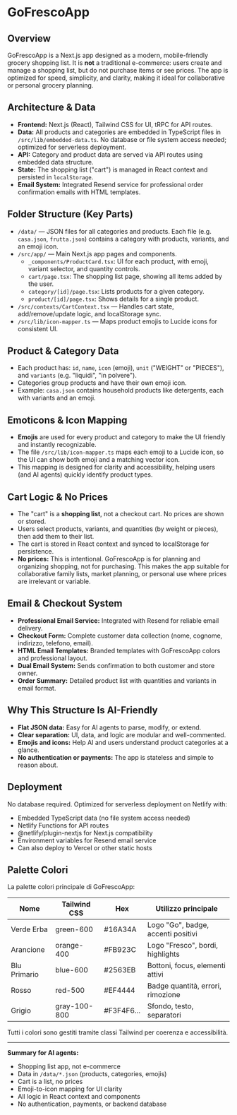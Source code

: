 # GoFrescoApp

## Overview

GoFrescoApp is a Next.js app designed as a modern, mobile-friendly grocery shopping list. It is **not** a traditional e-commerce: users create and manage a shopping list, but do not purchase items or see prices. The app is optimized for speed, simplicity, and clarity, making it ideal for collaborative or personal grocery planning.

## Architecture & Data

- **Frontend:** Next.js (React), Tailwind CSS for UI, tRPC for API routes.
- **Data:** All products and categories are embedded in TypeScript files in `/src/lib/embedded-data.ts`. No database or file system access needed; optimized for serverless deployment.
- **API:** Category and product data are served via API routes using embedded data structure.
- **State:** The shopping list ("cart") is managed in React context and persisted in `localStorage`.
- **Email System:** Integrated Resend service for professional order confirmation emails with HTML templates.

## Folder Structure (Key Parts)

- `/data/` — JSON files for all categories and products. Each file (e.g. `casa.json`, `frutta.json`) contains a category with products, variants, and an emoji icon.
- `/src/app/` — Main Next.js app pages and components.
	- `_components/ProductCard.tsx`: UI for each product, with emoji, variant selector, and quantity controls.
	- `cart/page.tsx`: The shopping list page, showing all items added by the user.
	- `category/[id]/page.tsx`: Lists products for a given category.
	- `product/[id]/page.tsx`: Shows details for a single product.
- `/src/contexts/CartContext.tsx` — Handles cart state, add/remove/update logic, and localStorage sync.
- `/src/lib/icon-mapper.ts` — Maps product emojis to Lucide icons for consistent UI.

## Product & Category Data

- Each product has: `id`, `name`, `icon` (emoji), `unit` ("WEIGHT" or "PIECES"), and `variants` (e.g. "liquidi", "in polvere").
- Categories group products and have their own emoji icon.
- Example: `casa.json` contains household products like detergents, each with variants and an emoji.

## Emoticons & Icon Mapping

- **Emojis** are used for every product and category to make the UI friendly and instantly recognizable.
- The file `/src/lib/icon-mapper.ts` maps each emoji to a Lucide icon, so the UI can show both emoji and a matching vector icon.
- This mapping is designed for clarity and accessibility, helping users (and AI agents) quickly identify product types.

## Cart Logic & No Prices

- The "cart" is a **shopping list**, not a checkout cart. No prices are shown or stored.
- Users select products, variants, and quantities (by weight or pieces), then add them to their list.
- The cart is stored in React context and synced to localStorage for persistence.
- **No prices:** This is intentional. GoFrescoApp is for planning and organizing shopping, not for purchasing. This makes the app suitable for collaborative family lists, market planning, or personal use where prices are irrelevant or variable.

## Email & Checkout System

- **Professional Email Service:** Integrated with Resend for reliable email delivery.
- **Checkout Form:** Complete customer data collection (nome, cognome, indirizzo, telefono, email).
- **HTML Email Templates:** Branded templates with GoFrescoApp colors and professional layout.
- **Dual Email System:** Sends confirmation to both customer and store owner.
- **Order Summary:** Detailed product list with quantities and variants in email format.

## Why This Structure Is AI-Friendly

- **Flat JSON data:** Easy for AI agents to parse, modify, or extend.
- **Clear separation:** UI, data, and logic are modular and well-commented.
- **Emojis and icons:** Help AI and users understand product categories at a glance.
- **No authentication or payments:** The app is stateless and simple to reason about.

## Deployment

No database required. Optimized for serverless deployment on Netlify with:
- Embedded TypeScript data (no file system access needed)
- Netlify Functions for API routes
- @netlify/plugin-nextjs for Next.js compatibility
- Environment variables for Resend email service
- Can also deploy to Vercel or other static hosts

## Palette Colori

La palette colori principale di GoFrescoApp:

| Nome         | Tailwind CSS | Hex        | Utilizzo principale                |
|--------------|--------------|------------|------------------------------------|
| Verde Erba   | green-600    | #16A34A    | Logo "Go", badge, accenti positivi |
| Arancione    | orange-400   | #FB923C    | Logo "Fresco", bordi, highlights   |
| Blu Primario | blue-600     | #2563EB    | Bottoni, focus, elementi attivi    |
| Rosso        | red-500      | #EF4444    | Badge quantità, errori, rimozione  |
| Grigio       | gray-100-800 | #F3F4F6... | Sfondo, testo, separatori          |

Tutti i colori sono gestiti tramite classi Tailwind per coerenza e accessibilità.

---

**Summary for AI agents:**
- Shopping list app, not e-commerce
- Data in `/data/*.json` (products, categories, emojis)
- Cart is a list, no prices
- Emoji-to-icon mapping for UI clarity
- All logic in React context and components
- No authentication, payments, or backend database
